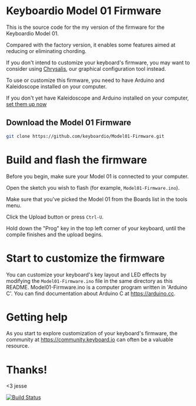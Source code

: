 # Keyboardio Model 01 Firmware

This is the source code for the my version of the firmware for the Keyboardio Model 01.

Compared with the factory version, it enables some features aimed at reducing or eliminating chording.

If you don't intend to customize your keyboard's firmware, you may want to consider using [Chrysalis](https://github.com/keyboardio/Chrysalis), our graphical configuration tool instead.

To use or customize this firmware, you need to have Arduino and Kaleidoscope installed on your computer. 

If you don't yet have Kaleidoscope and Arduino installed on your computer, [set them up now](https://kaleidoscope.readthedocs.io/en/latest/setup_toolchain.html)


## Download the Model 01 Firmware

```sh
git clone https://github.com/keyboardio/Model01-Firmware.git
```

# Build and flash the firmware

Before you begin, make sure your Model 01 is connected to your computer.

Open the sketch you wish to flash (for example, `Model01-Firmware.ino`).

Make sure that you've picked the Model 01 from the Boards list in the tools menu.

Click the Upload button or press `Ctrl-U`.

Hold down the "Prog" key in the top left corner of your keyboard, until the compile finishes and the upload begins.

# Start to customize the firmware

You can customize your keyboard's key layout and LED effects by modifying the `Model01-Firmware.ino` file in the same directory as this README. Model01-Firmware.ino is a computer program written in 'Arduino C'. You can find documentation about Arduino C at https://arduino.cc.

# Getting help

As you start to explore customization of your keyboard's firmware, the community at https://community.keyboard.io can often be a valuable resource.

# Thanks!

<3 jesse

[![Build Status](https://travis-ci.org/keyboardio/Model01-Firmware.svg?branch=master)](https://travis-ci.org/keyboardio/Model01-Firmware)
